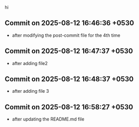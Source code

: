 hi

## Commit on 2025-08-12 16:46:36 +0530
- after modifying the post-commit file for the 4th time

## Commit on 2025-08-12 16:47:37 +0530
- after adding file2

## Commit on 2025-08-12 16:48:37 +0530
- after adding file 3

## Commit on 2025-08-12 16:58:27 +0530
- after updating the README.md file

